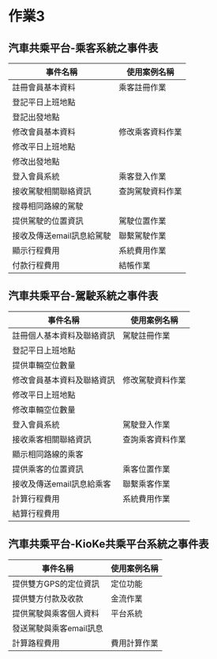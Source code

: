 # 作業3
## 汽車共乘平台-乘客系統之事件表
|事件名稱|使用案例名稱|
|-------|-----------|
|註冊會員基本資料|乘客註冊作業|
|登記平日上班地點|
|登記出發地點|
|修改會員基本資料|修改乘客資料作業|
|修改平日上班地點|
|修改出發地點|
|登入會員系統|乘客登入作業|
|接收駕駛相關聯絡資訊|查詢駕駛資料作業|
|搜尋相同路線的駕駛|
|提供駕駛的位置資訊|駕駛位置作業|
|接收及傳送email訊息給駕駛|聯繫駕駛作業|
|顯示行程費用|系統費用作業|
|付款行程費用|結帳作業|
## 汽車共乘平台-駕駛系統之事件表
|事件名稱|使用案例名稱|
|-------|-----------|
|註冊個人基本資料及聯絡資訊|駕駛註冊作業|
|登記平日上班地點|
|提供車輛空位數量|
|修改會員基本資料及聯絡資訊|修改駕駛資料作業|
|修改平日上班地點|
|修改車輛空位數量|
|登入會員系統|駕駛登入作業|
|接收乘客相關聯絡資訊|查詢乘客資料作業|
|顯示相同路線的乘客|
|提供乘客的位置資訊|乘客位置作業|
|接收及傳送email訊息給乘客|聯繫乘客作業|
|計算行程費用|系統費用作業|
|結算行程費用|
## 汽車共乘平台-KioKe共乘平台系統之事件表
|事件名稱|使用案例名稱|
|-------|-----------|
|提供雙方GPS的定位資訊|定位功能|
|提供雙方付款及收款|金流作業|
|提供駕駛與乘客個人資料|平台系統|
|發送駕駛與乘客email訊息|
|計算路程費用|費用計算作業|